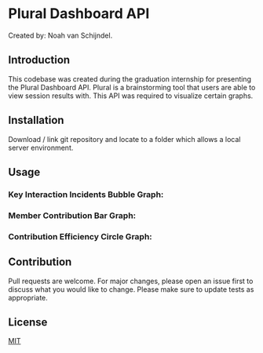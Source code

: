 # Plural Dashboard API

Created by: Noah van Schijndel.

## Introduction
This codebase was created during the graduation internship for presenting the Plural Dashboard API.
Plural is a brainstorming tool that users are able to view session results with. This API was required to visualize certain graphs.

## Installation
Download / link git repository and locate to a folder which allows a local server environment.

## Usage
### Key Interaction Incidents Bubble Graph:

### Member Contribution Bar Graph:

### Contribution Efficiency Circle Graph:

## Contribution
Pull requests are welcome. For major changes, please open an issue first to discuss what you would like to change.
Please make sure to update tests as appropriate.

## License
[MIT](https://choosealicense.com/licenses/mit/)
